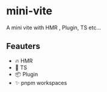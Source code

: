 # mini-vite
A mini vite with HMR , Plugin, TS etc...

## Feauters

- 🔥 HMR
- 🔧 TS 
- 📦 Plugin
- ✨ pnpm workspaces
